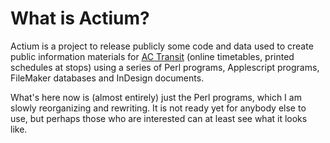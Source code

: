 # What is Actium?

Actium is a project to release publicly some code and data used to
create public information materials for [AC Transit](http://www.actransit.org)
(online timetables, printed schedules at stops) using a series of Perl
programs, Applescript programs, FileMaker databases and 
InDesign documents.

What's here now is (almost entirely) just the Perl programs, which
I am slowly reorganizing and rewriting. It is not ready yet for
anybody else to use, but perhaps those who are interested can at
least see what it looks like.
